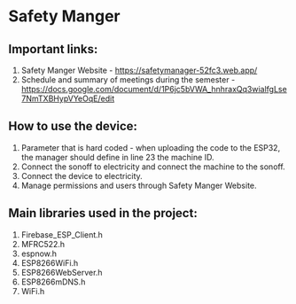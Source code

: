 # Safety Manger

## Important links:
1. Safety Manger Website - https://safetymanager-52fc3.web.app/
2. Schedule and summary of meetings during the semester - https://docs.google.com/document/d/1P6jc5bVWA_hnhraxQq3wialfgLse7NmTXBHypVYeOqE/edit

## How to use the device:
1. Parameter that is hard coded - when uploading the code to the ESP32, the manager should define in line 23 the machine ID.
2. Connect the sonoff to electricity and connect the machine to the sonoff.
3. Connect the device to electricity.
4. Manage permissions and users through Safety Manger Website.

## Main libraries used in the project:
1. Firebase_ESP_Client.h
2. MFRC522.h
3. espnow.h
4. ESP8266WiFi.h
5. ESP8266WebServer.h
6. ESP8266mDNS.h
7. WiFi.h
